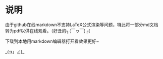 # 说明

由于github在线markdown不支持LaTeX公式渲染等问题，特此将一部分md文档转为pdf以供在线观看。（好丑的┐(￣ヮ￣)┌）

下载到本地用markdown编辑器打开看效果更好~

\_(:з」∠)_ 